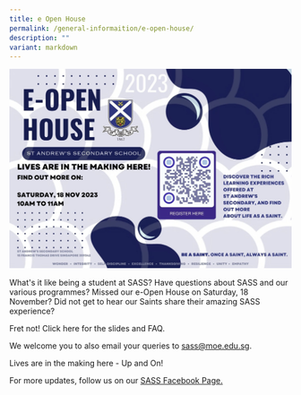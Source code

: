 ```yaml
---
title: e Open House
permalink: /general-informaition/e-open-house/
description: ""
variant: markdown
---
```

![](/images/E%20Open%20House%202023/sass%20e-open%20house%201.jpg)

What's it like being a student at SASS? Have questions about SASS and our various programmes? Missed our e-Open House on Saturday, 18 November? Did not get to hear our Saints share their amazing SASS experience?

Fret not! Click here for the slides and FAQ.

We welcome you to also email your queries to sass@moe.edu.sg.


 Lives are in the making here - Up and On!
 

For more updates, follow us on our 
[SASS Facebook Page.](https://www.facebook.com/standrewssec/)